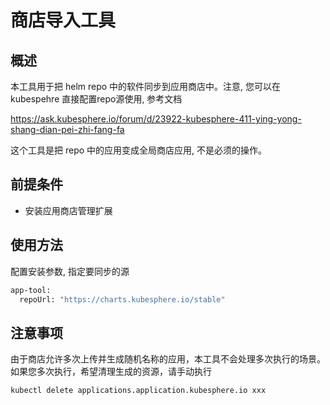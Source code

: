 # 商店导入工具

## 概述

本工具用于把 helm repo 中的软件同步到应用商店中。注意, 您可以在 kubespehre 直接配置repo源使用, 参考文档

https://ask.kubesphere.io/forum/d/23922-kubesphere-411-ying-yong-shang-dian-pei-zhi-fang-fa

这个工具是把 repo 中的应用变成全局商店应用, 不是必须的操作。

## 前提条件

- 安装应用商店管理扩展

## 使用方法

配置安装参数, 指定要同步的源

```bash
app-tool:
  repoUrl: "https://charts.kubesphere.io/stable"
```

## 注意事项

由于商店允许多次上传并生成随机名称的应用，本工具不会处理多次执行的场景。如果您多次执行，希望清理生成的资源，请手动执行

```
kubectl delete applications.application.kubesphere.io xxx
```
